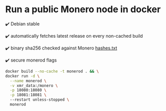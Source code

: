 # Run a public Monero node in docker

:heavy_check_mark: Debian stable

:heavy_check_mark: automatically fetches latest release on every non-cached build

:heavy_check_mark: binary sha256 checked against Monero [hashes.txt](https://www.getmonero.org/downloads/hashes.txt)

:heavy_check_mark: secure monerod flags 


```bash
docker build --no-cache -t monerod . && \
docker run -d \
  --name monerod \
  -v xmr_data:/monero \
  -p 18080:18080 \
  -p 18081:18081 \ 
  --restart unless-stopped \ 
  monerod
```
